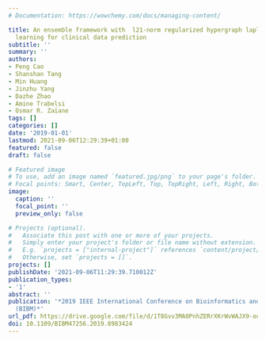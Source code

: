 ```yaml
---
# Documentation: https://wowchemy.com/docs/managing-content/

title: An ensemble framework with  l21-norm regularized hypergraph laplacian multi-label
  learning for clinical data prediction
subtitle: ''
summary: ''
authors:
- Peng Cao
- Shanshan Tang
- Min Huang
- Jinzhu Yang
- Dazhe Zhao
- Amine Trabelsi
- Osmar R. Zaïane
tags: []
categories: []
date: '2019-01-01'
lastmod: 2021-09-06T12:29:39+01:00
featured: false
draft: false

# Featured image
# To use, add an image named `featured.jpg/png` to your page's folder.
# Focal points: Smart, Center, TopLeft, Top, TopRight, Left, Right, BottomLeft, Bottom, BottomRight.
image:
  caption: ''
  focal_point: ''
  preview_only: false

# Projects (optional).
#   Associate this post with one or more of your projects.
#   Simply enter your project's folder or file name without extension.
#   E.g. `projects = ["internal-project"]` references `content/project/deep-learning/index.md`.
#   Otherwise, set `projects = []`.
projects: []
publishDate: '2021-09-06T11:29:39.710012Z'
publication_types:
- '1'
abstract: ''
publication: '*2019 IEEE International Conference on Bioinformatics and Biomedicine
  (BIBM)*'
url_pdf: https://drive.google.com/file/d/1T8Gvv3MA0PnhZERrXKrWvWAJX9-ouLqO/view?usp=sharing
doi: 10.1109/BIBM47256.2019.8983424
---
```

